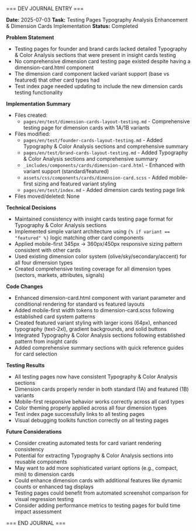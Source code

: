 === DEV JOURNAL ENTRY ===

**Date:** 2025-07-03
**Task:** Testing Pages Typography Analysis Enhancement & Dimension Cards Implementation
**Status:** Completed

**Problem Statement**
- Testing pages for founder and brand cards lacked detailed Typography & Color Analysis sections that were present in insight cards testing
- No comprehensive dimension card testing page existed despite having a dimension-card.html component
- The dimension card component lacked variant support (base vs featured) that other card types had
- Test index page needed updating to include the new dimension cards testing functionality

**Implementation Summary**
- Files created: 
  - `pages/en/test/dimension-cards-layout-testing.md` - Comprehensive testing page for dimension cards with 1A/1B variants
- Files modified:
  - `pages/en/test/founder-cards-layout-testing.md` - Added Typography & Color Analysis sections and comprehensive summary
  - `pages/en/test/brand-cards-layout-testing.md` - Added Typography & Color Analysis sections and comprehensive summary  
  - `_includes/components/cards/dimension-card.html` - Enhanced with variant support (standard/featured)
  - `assets/css/components/cards/dimension-card.scss` - Added mobile-first sizing and featured variant styling
  - `pages/en/test/index.md` - Added dimension cards testing page link
- Files moved/deleted: None

**Technical Decisions**
- Maintained consistency with insight cards testing page format for Typography & Color Analysis sections
- Implemented simple variant architecture using `{% if variant == "featured" %}` logic matching other card components
- Applied mobile-first 345px → 360px/450px responsive sizing pattern consistent with other cards
- Used existing dimension color system (olive/sky/secondary/accent) for all four dimension types
- Created comprehensive testing coverage for all dimension types (sectors, markets, attributes, signals)

**Code Changes**
- Enhanced dimension-card.html component with variant parameter and conditional rendering for standard vs featured layouts
- Added mobile-first width tokens to dimension-card.scss following established card system patterns
- Created featured variant styling with larger icons (64px), enhanced typography (text-2xl), gradient backgrounds, and solid buttons
- Integrated Typography & Color Analysis sections following established pattern from insight cards
- Added comprehensive summary sections with quick reference guides for card selection

**Testing Results**
- All testing pages now have consistent Typography & Color Analysis sections
- Dimension cards properly render in both standard (1A) and featured (1B) variants
- Mobile-first responsive behavior works correctly across all card types
- Color theming properly applied across all four dimension types
- Test index page successfully links to all testing pages
- Visual debugging toolkits function correctly on all testing pages

**Future Considerations**
- Consider creating automated tests for card variant rendering consistency
- Potential for extracting Typography & Color Analysis sections into reusable components
- May want to add more sophisticated variant options (e.g., compact, mini) to dimension cards
- Could enhance dimension cards with additional features like dynamic counts or enhanced tag displays
- Testing pages could benefit from automated screenshot comparison for visual regression testing
- Consider adding performance metrics to testing pages for build time impact assessment

=== END JOURNAL ===
